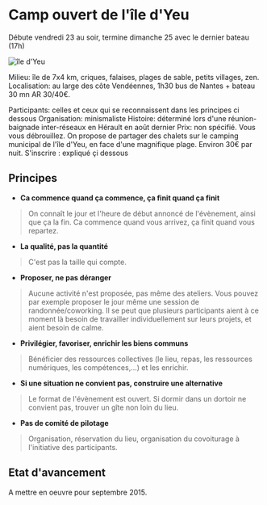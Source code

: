 # Camp ouvert de l'île d'Yeu 

Débute vendredi 23 au soir, termine dimanche 25 avec le dernier bateau (17h)

![île d'Yeu](http://www.vendee-tourisme.com/media/iledyeu4__005704200_1545_27052015.jpg) 

Milieu: île de 7x4 km, criques, falaises, plages de sable, petits villages, zen.
Localisation: au large des côte Vendéennes, 1h30 bus de Nantes + bateau 30 mn AR 30/40€.









Participants: celles et ceux qui se reconnaissent dans les principes ci dessous
Organisation: minismaliste
Histoire: déterminé lors d'une réunion-baignade inter-réseaux en Hérault en août dernier
Prix: non spécifié. Vous vous débrouillez. On propose de partager des chalets sur le camping municipal de l'île d'Yeu, en face d'une magnifique plage. Environ 30€ par nuit.
S'inscrire : expliqué çi dessous

## Principes

* **Ca commence quand ça commence, ça finit quand ça finit**

> On connaît le jour et l'heure de début annoncé de l'évènement, ainsi que ça la fin. Ca commence quand vous arrivez, ça finit quand vous repartez. 

* **La qualité, pas la quantité**

> C'est pas la taille qui compte.

* **Proposer, ne pas déranger**

> Aucune activité n'est proposée, pas même des ateliers. Vous pouvez par exemple proposer le jour même une session de randonnée/coworking. Il se peut que plusieurs participants aient à ce moment là besoin de travailler individuellement sur leurs projets, et aient besoin de calme.

* **Privilégier, favoriser, enrichir les biens communs**

> Bénéficier des ressources collectives (le lieu, repas, les ressources numériques, les compétences,...) et les enrichir. 

* **Si une situation ne convient pas, construire une alternative**

> Le format de l'évènement est ouvert. Si dormir dans un dortoir ne convient pas, trouver un gîte non loin du lieu. 

* **Pas de comité de pilotage**

> Organisation, réservation du lieu, organisation du covoiturage à l'initiative des participants.

## Etat d'avancement

A mettre en oeuvre pour septembre 2015.
